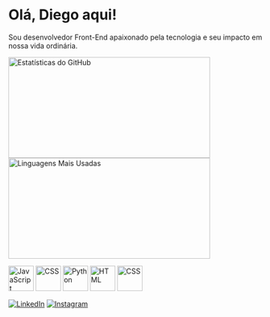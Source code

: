 # Olá, Diego aqui!

Sou desenvolvedor Front-End apaixonado pela tecnologia e seu impacto em nossa vida ordinária. 

<p>
  <a href="https://github.com/seu-usuario" target="_blank">
    <img src="https://github-readme-stats.vercel.app/api?username=diego-cavalcantii&show_icons=true&theme=radical" alt="Estatísticas do GitHub" style="width: 400px; height: 200px; object-fit: cover;" />
  </a>
  <a href="https://github.com/seu-usuario" target="_blank">
    <img src="https://github-readme-stats.vercel.app/api/top-langs/?username=diego-cavalcantii&layout=compact&theme=radical" alt="Linguagens Mais Usadas" style="width: 400px; height: 200px; object-fit: cover;" />
  </a>
</p>


<p>
  <img src="https://cdn-icons-png.flaticon.com/512/5968/5968292.png" alt="JavaScript" width="50" height="50"/>
  <img src="https://cdn1.iconfinder.com/data/icons/programing-development-8/24/react_logo-512.png" alt="CSS" width="50" height="50"/>
  <img src="https://cdn.icon-icons.com/icons2/112/PNG/512/python_18894.png" alt="Python" width="50" height="50"/>
  <img src="https://cdn-icons-png.flaticon.com/512/226/226777.png" alt="HTML" width="50" height="50"/>
  <img src="https://cdn.iconscout.com/icon/free/png-256/free-laravel-2038872-1720085.png" alt="CSS" width="50" height="50"/>
</p>

[![LinkedIn](https://img.shields.io/badge/LinkedIn-0A66C2?style=for-the-badge&logo=linkedin&logoColor=white)](https://www.linkedin.com/in/diego-silva-cavalcanti-a8b2b91a4/)
[![Instagram](https://img.shields.io/badge/Instagram-E4405F?style=for-the-badge&logo=instagram&logoColor=white)](https://www.instagram.com/diiego_cavalcanti/)
